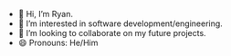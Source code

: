 - 👋 Hi, I’m Ryan.
- 👀 I’m interested in software development/engineering.
- 💞️ I’m looking to collaborate on my future projects.
- 😄 Pronouns: He/Him

<!---
aryanp8/aryanp8 is a ✨ special ✨ repository because its `README.md` (this file) appears on your GitHub profile.
You can click the Preview link to take a look at your changes.
--->
